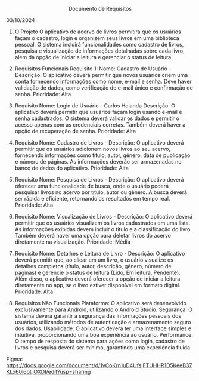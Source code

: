 <p align="center">
Documento de Requisitos

03/10/2024
  
  1. O Projeto 
O aplicativo de acervo de livros permitirá que os usuários façam o cadastro, login e organizem seus livros em uma
biblioteca pessoal. O sistema incluirá funcionalidades como cadastro de livros, pesquisa e visualização de
informações detalhadas sobre cada livro, além
da opção de iniciar a leitura e gerenciar o status de leitura.

  3. Requisitos Funcionais
Requisito 1:
Nome: Cadastro de Usuário -
Descrição: O aplicativo deverá permitir que novos usuários criem uma conta fornecendo informações como nome, e-mail e senha.
Deve haver validação de dados, como verificação de e-mail único e confirmação de senha.
Prioridade: Alta

  2. Requisito 
Nome: Login de Usuário - Carlos Holanda
Descrição: O aplicativo deverá permitir que usuários façam login usando e-mail e senha cadastrados. O sistema deverá validar 
os dados e permitir o acesso apenas com as credenciais corretas. Também deverá haver a opção de recuperação de senha.
Prioridade: Alta

  3. Requisito 
Nome: Cadastro de Livros -
Descrição: O aplicativo deverá permitir que os usuários adicionem novos livros ao seu acervo, fornecendo informações
como título, autor, gênero, data de publicação e número de páginas. As informações deverão ser armazenadas no banco de dados do 
aplicativo.
Prioridade: Alta

  4. Requisito
Nome: Pesquisa de Livros -
Descrição: O aplicativo deverá oferecer uma funcionalidade de busca, onde o usuário poderá pesquisar livros no acervo por título,
autor ou gênero. A busca deverá ser rápida e eficiente, retornando os resultados em tempo real.
Prioridade: Alta

  6. Requisito
Nome: Visualização de Livros -
Descrição: O aplicativo deverá permitir que os usuários visualizem os livros cadastrados em uma lista. As informações exibidas
devem incluir o título e a classificação do livro. Também deverá haver uma opção para deletar livros do acervo diretamente na
visualização.
Prioridade: Média

  8. Requisito
Nome: Detalhes e Leitura de Livro -
Descrição: O aplicativo deverá permitir que, ao clicar em um livro, o usuário visualize os detalhes completos
(título, autor, descrição, gênero, número de páginas) e gerencie o status de leitura (Lido, Em leitura, Pendente).
Além disso, o aplicativo deverá oferecer a opção de iniciar a leitura diretamente no app, se o livro estiver
disponível em formato digital.
Prioridade: Alta

3. Requisitos Não Funcionais
Plataforma: O aplicativo será desenvolvido exclusivamente para Android, utilizando o Android Studio.
Segurança: O sistema deverá garantir a segurança das informações pessoais dos usuários, utilizando métodos de autenticação e armazenamento seguro dos dados.
Usabilidade: O aplicativo deverá ter uma interface simples e intuitiva, proporcionando uma boa experiência ao usuário.
Performance: O tempo de resposta do sistema para ações como login, cadastro de livros e pesquisa deverá ser mínimo, garantindo uma experiência fluida.

Figma: https://docs.google.com/document/d/1vCoKrn1uD4UfsjFTUHHR1D5KeeB37KLx60i6bt_OXDI/edit?usp=sharing

</p>
